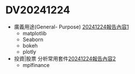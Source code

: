 # DV20241224 
- 廣義用途(General- Purpose) [20241224報告內容1](20241224報告內容1.md)
  - matplotlib
  - Seaborn
  - bokeh
  - plotly
- 投資|股票 分析常用套件[20241224報告內容2](20241224報告內容2.md)
  - mplfinance


